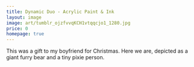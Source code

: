 ```yaml
---
title: Dynamic Duo - Acrylic Paint & Ink
layout: image
image: art/tumblr_ojzfvvqKCH1vtqqcjo1_1280.jpg
price: 0
homepage: true
---
```


This was a gift to my boyfriend for Christmas. Here we are, depicted as a giant furry bear and a tiny pixie person.
